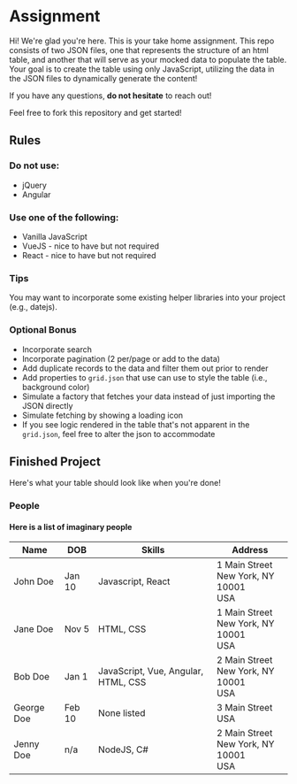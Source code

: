 # Assignment

Hi! We're glad you're here. This is your take home assignment. This repo consists of two JSON files, one that represents the structure of an html table, and another that will serve as your mocked data to populate the table. Your goal is to create the table using only JavaScript, utilizing the data in the JSON files to dynamically generate the content!

If you have any questions, **do not hesitate** to reach out!

Feel free to fork this repository and get started!

## Rules

### Do not use:

- jQuery
- Angular

### Use one of the following:

- Vanilla JavaScript
- VueJS - nice to have but not required
- React - nice to have but not required

### Tips

You may want to incorporate some existing helper libraries into your project (e.g., datejs). 

### Optional Bonus

- Incorporate search
- Incorporate pagination (2 per/page or add to the data)
- Add duplicate records to the data and filter them out prior to render
- Add properties to `grid.json` that use can use to style the table (i.e., background color)
- Simulate a factory that fetches your data instead of just importing the JSON directly
- Simulate fetching by showing a loading icon 
- If you see logic rendered in the table that's not apparent in the `grid.json`, feel free to alter the json to accommodate

## Finished Project

Here's what your table should look like when you're done!

### People
#### Here is a list of imaginary people

<table>
  <thead>
    <tr>
      <th>Name</th>
      <th>DOB</th>
      <th>Skills</th>
      <th>Address</th>
    </tr>
  </thead>
  <tbody>
    <tr>
      <td>John Doe</td>
      <td>Jan 10</td>
      <td>Javascript, React</td>
      <td>1 Main Street<br>New York, NY 10001<br>USA</td>      
    </tr>
    <tr>
      <td>Jane Doe</td>
      <td>Nov 5</td>
      <td>HTML, CSS</td>
      <td>1 Main Street<br>New York, NY 10001<br>USA</td>      
    </tr>
    <tr>
      <td>Bob Doe</td>
      <td>Jan 1</td>
      <td>JavaScript, Vue, Angular, HTML, CSS</td>
      <td>2 Main Street<br>New York, NY 10001<br>USA</td>      
    </tr>
    <tr>
      <td>George Doe</td>
      <td>Feb 10</td>
      <td>None listed</td>
      <td>3 Main Street<br>USA</td>      
    </tr>
    <tr>
      <td>Jenny Doe</td>
      <td>n/a</td>
      <td>NodeJS, C#</td>
      <td>2 Main Street<br>New York, NY 10001<br>USA</td>      
    </tr>
  </tbody>
</table>





